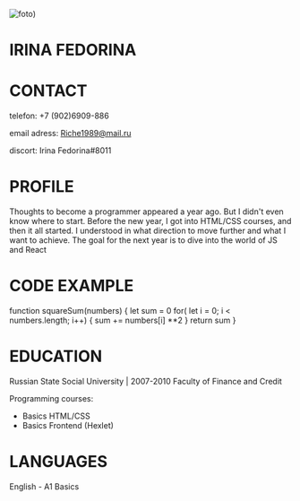 ![foto](/rsschool-cv/Snapseed.jpg))

**IRINA FEDORINA**
===========

CONTACT
===========
telefon: +7 (902)6909-886

email adress: Riche1989@mail.ru

discort: Irina Fedorina#8011

PROFILE
===========
Thoughts to become a programmer appeared a year ago. But I didn't even know where to start. Before the new year, I got into HTML/CSS courses, and then it all started. I understood in what direction to move further and what I want to achieve. The goal for the next year is to dive into the world of JS and React

CODE EXAMPLE
============
function squareSum(numbers) {
    let sum = 0
    for( let i = 0; i < numbers.length; i++) {
        sum += numbers[i] **2
    }
    return sum
}

EDUCATION
============
Russian State Social University | 2007-2010
Faculty of Finance and Credit

Programming courses:

* Basics HTML/CSS
* Basics Frontend (Hexlet)

LANGUAGES
============
English - A1 Basics
